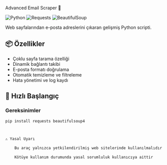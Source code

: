  Advanced Email Scraper 📧

![Python](https://img.shields.io/badge/Python-3.8+-blue)
![Requests](https://img.shields.io/badge/Requests-2.26+-green)
![BeautifulSoup](https://img.shields.io/badge/BeautifulSoup-4.9+-orange)

Web sayfalarından e-posta adreslerini çıkaran gelişmiş Python scripti.

## 📦 Özellikler
- Çoklu sayfa tarama özelliği
- Dinamik bağlantı takibi
- E-posta formatı doğrulama
- Otomatik temizleme ve filtreleme
- Hata yönetimi ve log kaydı

## 🚀 Hızlı Başlangıç

### Gereksinimler
```bash
pip install requests beautifulsoup4



⚠️ Yasal Uyarı

    Bu araç yalnızca yetkilendirilmiş web sitelerinde kullanılmalıdır

    Kötüye kullanım durumunda yasal sorumluluk kullanıcıya aittir
